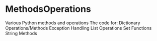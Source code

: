 # MethodsOperations
Various Python methods and operations
The code for:
Dictionary Operations/Methods
Exception Handling
List Operations
Set Functions
String Methods
